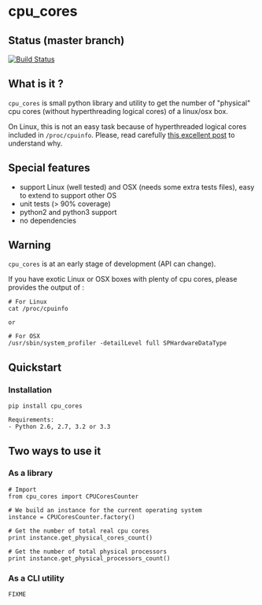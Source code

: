 # cpu_cores

## Status (master branch)

[![Build Status](https://travis-ci.org/thefab/cpu_cores.png)](https://travis-ci.org/thefab/cpu_cores)

## What is it ?

`cpu_cores` is small python library and utility to get the number of "physical" cpu cores (without hyperthreading logical cores) of a linux/osx box.

On Linux, this is not an easy task because of hyperthreaded logical cores included in `/proc/cpuinfo`. Please, read carefully [this excellent post](http://www.richweb.com/cpu_info) to understand why.

## Special features

- support Linux (well tested) and OSX (needs some extra tests files), easy to extend to support other OS
- unit tests (> 90% coverage)
- python2 and python3 support
- no dependencies

## Warning

`cpu_cores` is at an early stage of development (API can change).

If you have exotic Linux or OSX boxes with plenty of cpu cores, please provides the output of :

    # For Linux
    cat /proc/cpuinfo

    or

    # For OSX
    /usr/sbin/system_profiler -detailLevel full SPHardwareDataType

## Quickstart

### Installation

    pip install cpu_cores

    Requirements: 
    - Python 2.6, 2.7, 3.2 or 3.3

## Two ways to use it

### As a library

    # Import
    from cpu_cores import CPUCoresCounter

    # We build an instance for the current operating system
    instance = CPUCoresCounter.factory()

    # Get the number of total real cpu cores
    print instance.get_physical_cores_count()

    # Get the number of total physical processors
    print instance.get_physical_processors_count()

### As a CLI utility

    FIXME
